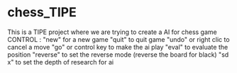 # chess_TIPE
This is a TIPE project where we are trying to create a AI for chess game
CONTROL :
"new" for a new game
"quit" to quit game
"undo" or right clic to cancel a move
"go" or control key to make the ai play
"eval" to evaluate the position
"reverse" to set the reverse mode (reverse the board for black)
"sd x" to set the depth of research for ai
